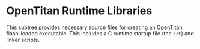 # OpenTitan Runtime Libraries

This subtree provides necessary source files for creating an OpenTitan flash-loaded executable.
This includes a C runtime startup file (the `crt`) and linker scripts.
